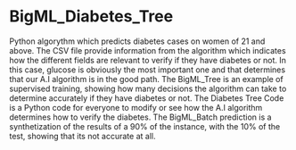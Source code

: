 # BigML_Diabetes_Tree
Python algorythm which predicts diabetes cases on women of 21 and above.
The CSV file provide information from the algorithm which indicates how the different fields are relevant to verify if they have diabetes or not. In this case, glucose is obviously the most important one and that determines that our A.I algorithm is in the good path.
The BigML_Tree is an example of supervised training, showing how many decisions the algorithm can take to determine accurately if they have diabetes or not.
The Diabetes Tree Code is a Python code for everyone to modify or see how the A.I algorithm determines how to verify the diabetes.
The BigML_Batch prediction is a synthetization of the results of a 90% of the instance, with the 10% of the test, showing that its not accurate at all.
